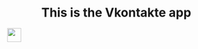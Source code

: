 <h1 align="center"> This is the Vkontakte app</h1>
<img src="https://github.com/blackcater/blackcater/raw/main/images/Hi.gif" width="32" height="32"/></h1>
